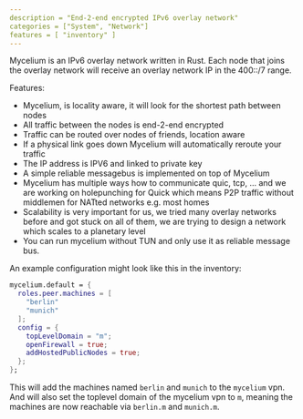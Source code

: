 ```yaml
---
description = "End-2-end encrypted IPv6 overlay network"
categories = ["System", "Network"]
features = [ "inventory" ]
---
```

Mycelium is an IPv6 overlay network written in Rust. Each node that joins the overlay network will receive an overlay network IP in the 400::/7 range.

Features:
- Mycelium, is locality aware, it will look for the shortest path between nodes
- All traffic between the nodes is end-2-end encrypted
- Traffic can be routed over nodes of friends, location aware
- If a physical link goes down Mycelium will automatically reroute your traffic
- The IP address is IPV6 and linked to private key
- A simple reliable messagebus is implemented on top of Mycelium
- Mycelium has multiple ways how to communicate quic, tcp, ... and we are working on holepunching for Quick which means P2P traffic without middlemen for NATted networks e.g. most homes
- Scalability is very important for us, we tried many overlay networks before and got stuck on all of them, we are trying to design a network which scales to a planetary level
- You can run mycelium without TUN and only use it as reliable message bus.


An example configuration might look like this in the inventory:
```nix
mycelium.default = {
  roles.peer.machines = [
    "berlin"
    "munich"
  ];
  config = {
    topLevelDomain = "m";
    openFirewall = true;
    addHostedPublicNodes = true;
  };
};
```

This will add the machines named `berlin` and `munich` to the `mycelium` vpn.
And will also set the toplevel domain of the mycelium vpn to `m`, meaning the 
machines are now reachable via `berlin.m` and `munich.m`.
